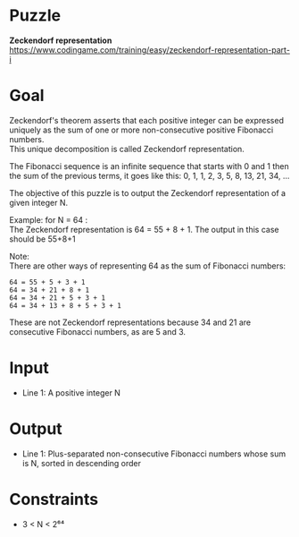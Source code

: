 # Puzzle
**Zeckendorf representation** https://www.codingame.com/training/easy/zeckendorf-representation-part-i

# Goal
Zeckendorf's theorem asserts that each positive integer can be expressed uniquely as the sum of one or more non-consecutive positive Fibonacci numbers.  
This unique decomposition is called Zeckendorf representation.  

The Fibonacci sequence is an infinite sequence that starts with 0 and 1 then the sum of the previous terms, it goes like this: 0, 1, 1, 2, 3, 5, 8, 13, 21, 34, ...

The objective of this puzzle is to output the Zeckendorf representation of a given integer N.

Example: for N = 64 :  
The Zeckendorf representation is 64 = 55 + 8 + 1. The output in this case should be 55+8+1

Note:  
There are other ways of representing 64 as the sum of Fibonacci numbers:
```
64 = 55 + 5 + 3 + 1
64 = 34 + 21 + 8 + 1
64 = 34 + 21 + 5 + 3 + 1
64 = 34 + 13 + 8 + 5 + 3 + 1
```

These are not Zeckendorf representations because 34 and 21 are consecutive Fibonacci numbers, as are 5 and 3.

# Input
* Line 1: A positive integer N

# Output
* Line 1: Plus-separated non-consecutive Fibonacci numbers whose sum is N, sorted in descending order

# Constraints
* 3 < N < 2⁶⁴
